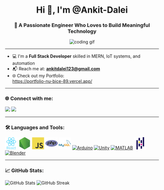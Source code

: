 <h1 align="center">Hi 👋, I'm @Ankit-Dalei</h1>
<h3 align="center">🚀 A Passionate Engineer Who Loves to Build Meaningful Technology</h3>

<p align="center">
  <img src="https://user-images.githubusercontent.com/55389276/140866485-8fb1c876-9a8f-4d6a-98dc-08c4981eaf70.gif" alt="coding gif" height="250" />
</p>

---

- 💻 I'm a **Full Stack Developer** skilled in MERN, IoT systems, and automation
- 📬 Reach me at: **ankitdalei123@gmail.com**
- 🌐 Check out my Portfolio:  
https://portfolio-nu-bice-89.vercel.app/

---

<h3>🌐 Connect with me:</h3>
<p align="left">
  <a href="mailto:ankitdalei123@gmail.com"><img src="https://img.shields.io/badge/Gmail-D14836?style=for-the-badge&logo=gmail&logoColor=white"/></a>
  <a href="https://www.linkedin.com/in/ankit-dalei-0aab70161/"><img src="https://img.shields.io/badge/LinkedIn-blue?style=for-the-badge&logo=linkedin&logoColor=white" /></a>
  <!-- Add more socials if available -->
</p>

---

<h3>🛠️ Languages and Tools:</h3>

<p align="left">
  <a href="https://reactjs.org/" target="_blank"><img src="https://raw.githubusercontent.com/devicons/devicon/master/icons/react/react-original-wordmark.svg" alt="React" width="40" height="40"/></a>
  <a href="https://nodejs.org/" target="_blank"><img src="https://raw.githubusercontent.com/devicons/devicon/master/icons/nodejs/nodejs-original.svg" alt="Node.js" width="40" height="40"/></a>
  <a href="https://www.javascript.com/" target="_blank"><img src="https://raw.githubusercontent.com/devicons/devicon/master/icons/javascript/javascript-original.svg" alt="JavaScript" width="40" height="40"/></a>
  <a href="https://www.php.net" target="_blank"><img src="https://raw.githubusercontent.com/devicons/devicon/master/icons/php/php-original.svg" alt="PHP" width="40" height="40"/></a>
  <a href="https://www.mysql.com/" target="_blank"><img src="https://raw.githubusercontent.com/devicons/devicon/master/icons/mysql/mysql-original-wordmark.svg" alt="MySQL" width="40" height="40"/></a>
  <a href="https://www.arduino.cc/" target="_blank"><img src="https://cdn.worldvectorlogo.com/logos/arduino-1.svg" alt="Arduino" width="40" height="40"/></a>
  <a href="https://unity.com/" target="_blank"><img src="https://www.vectorlogo.zone/logos/unity3d/unity3d-icon.svg" alt="Unity" width="40" height="40"/></a>
  <a href="https://www.mathworks.com/" target="_blank"><img src="https://upload.wikimedia.org/wikipedia/commons/2/21/Matlab_Logo.png" alt="MATLAB" width="40" height="40"/></a>
  <a href="https://pandas.pydata.org/" target="_blank"><img src="https://raw.githubusercontent.com/devicons/devicon/2ae2a900d2f041da66e950e4d48052658d850630/icons/pandas/pandas-original.svg" alt="Pandas" width="40" height="40"/></a>
  <a href="https://www.blender.org/" target="_blank"><img src="https://download.blender.org/branding/community/blender_community_badge_white.svg" alt="Blender" width="40" height="40"/></a>
</p>

---

<h3>📈 GitHub Stats:</h3>

<p align="left">
  <img src="https://github-readme-stats.vercel.app/api?username=ankit-dalei&show_icons=true&theme=github_dark" alt="GitHub Stats" height="180"/>
  <img src="https://github-readme-streak-stats.herokuapp.com/?user=ankit-dalei&theme=github-dark" alt="GitHub Streak" height="180"/>
</p>
